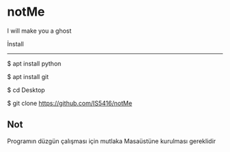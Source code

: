 # notMe
I will make you a ghost


İnstall

-------



$ apt install python

$ apt install git

$ cd Desktop

$ git clone https://github.com/IS5416/notMe





Not
------
Programın düzgün çalışması için mutlaka Masaüstüne kurulması gereklidir
